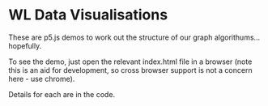 # WL Data Visualisations

These are p5.js demos to work out the structure of our graph algorithums... hopefully.

To see the demo, just open the relevant index.html file in a browser (note this is an aid for development, so cross browser support is not a concern here - use chrome).

Details for each are in the code.